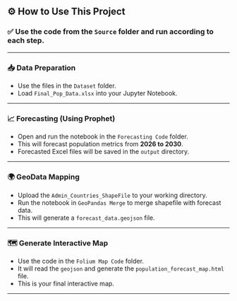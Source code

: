 ## ⚙️ How to Use This Project

### ✅ Use the code from the `Source` folder and run according to each step.

---

### 📥 Data Preparation  
- Use the files in the `Dataset` folder.  
- Load `Final_Pop_Data.xlsx` into your Jupyter Notebook.

---

### 📈 Forecasting (Using Prophet)  
- Open and run the notebook in the `Forecasting Code` folder.  
- This will forecast population metrics from **2026 to 2030**.  
- Forecasted Excel files will be saved in the `output` directory.

---

### 🌍 GeoData Mapping  
- Upload the `Admin_Countries_ShapeFile` to your working directory.  
- Run the notebook in `GeoPandas Merge` to merge shapefile with forecast data.  
- This will generate a `forecast_data.geojson` file.

---

### 🗺️ Generate Interactive Map  
- Use the code in the `Folium Map Code` folder.  
- It will read the `geojson` and generate the `population_forecast_map.html` file.  
- This is your final interactive map.

---
